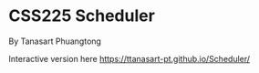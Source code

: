# CSS225 Scheduler

By Tanasart Phuangtong

Interactive version here https://ttanasart-pt.github.io/Scheduler/

